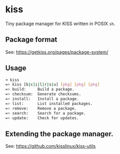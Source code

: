 # kiss

Tiny package manager for KISS written in POSIX `sh`.


## Package format

See: <https://getkiss.org/pages/package-system/>


## Usage

```sh
➜ kiss
=> kiss [b|c|i|l|r|s|u] [pkg] [pkg] [pkg]
=> build:     Build a package.
=> checksum:  Generate checksums.
=> install:   Install a package.
=> list:      List installed packages.
=> remove:    Remove a package.
=> search:    Search for a package.
=> update:    Check for updates.
```

## Extending the package manager.

See: https://github.com/kisslinux/kiss-utils
